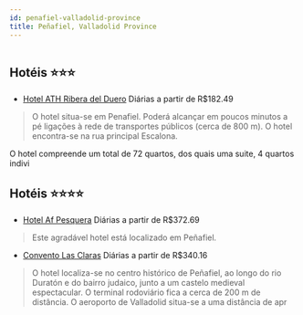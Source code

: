 ```yaml
---
id: penafiel-valladolid-province
title: Peñafiel, Valladolid Province
---
```


<center><img src="http://photos.hotelbeds.com/giata/48/481177/481177a_hb_a_060.jpg" alt="" /></center>


## Hotéis ⭐️⭐️⭐️

-    [Hotel ATH Ribera del Duero](https://www.hurb.com/aud/https://www.hurb.com/hoteis/penafiel/hotel-ath-ribera-del-duero-JNP-JP220780?cmp=18055) Diárias a partir de R$182.49
   > O hotel situa-se em Penafiel. Poderá alcançar em poucos minutos a pé ligações à rede de transportes públicos (cerca de 800 m). O hotel encontra-se na rua principal Escalona.

O hotel compreende um total de 72 quartos, dos quais uma suite, 4 quartos indivi

## Hotéis ⭐️⭐️⭐️⭐️

-    [Hotel Af Pesquera](https://www.hurb.com/aud/https://www.hurb.com/hoteis/penafiel/hotel-af-pesquera-JNP-JP147930?cmp=18055) Diárias a partir de R$372.69
   > Este agradável hotel está localizado em Peñafiel. 
-    [Convento Las Claras](https://www.hurb.com/aud/https://www.hurb.com/hoteis/penafiel/convento-las-claras-JNP-JP062023?cmp=18055) Diárias a partir de R$340.16
   > O hotel localiza-se no centro histórico de Peñafiel, ao longo do rio Duratón e do bairro judaico, junto a um castelo medieval espectacular. O terminal rodoviário fica a cerca de 200 m de distância. O aeroporto de Valladolid situa-se a uma distância de apr
